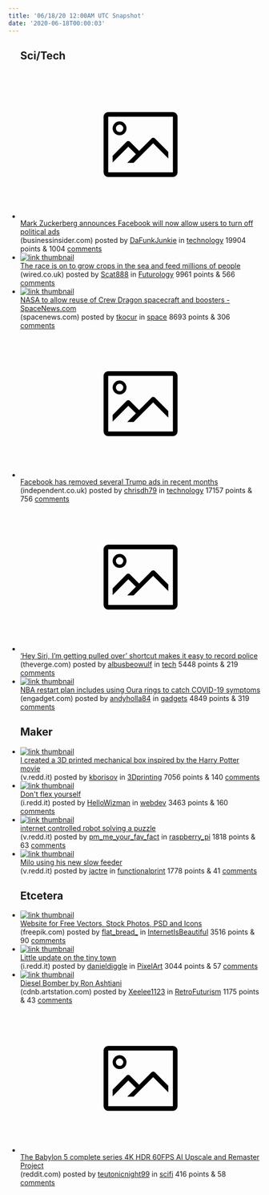```yaml
---
title: '06/18/20 12:00AM UTC Snapshot'
date: '2020-06-18T00:00:03'
---
```

<ul>
<h2>Sci/Tech</h2>

<li><a href='https://www.businessinsider.com/zuckerberg-facebook-will-allow-users-to-turn-off-political-ads-2020-6'><svg version='1.1' viewBox='-34 -14 104 64' preserveAspectRatio='xMidYMid meet' xmlns='http://www.w3.org/2000/svg' xmlns:xlink='http://www.w3.org/1999/xlink'>
    <title>link thumbnail</title>
    <path d='M32,4H4A2,2,0,0,0,2,6V30a2,2,0,0,0,2,2H32a2,2,0,0,0,2-2V6A2,2,0,0,0,32,4ZM4,30V6H32V30Z'></path>
    <path d='M8.92,14a3,3,0,1,0-3-3A3,3,0,0,0,8.92,14Zm0-4.6A1.6,1.6,0,1,1,7.33,11,1.6,1.6,0,0,1,8.92,9.41Z'></path>
    <path d='M22.78,15.37l-5.4,5.4-4-4a1,1,0,0,0-1.41,0L5.92,22.9v2.83l6.79-6.79L16,22.18l-3.75,3.75H15l8.45-8.45L30,24V21.18l-5.81-5.81A1,1,0,0,0,22.78,15.37Z'></path>
    </svg></a><div><div class='linkTitle'><a href='https://www.businessinsider.com/zuckerberg-facebook-will-allow-users-to-turn-off-political-ads-2020-6'>Mark Zuckerberg announces Facebook will now allow users to turn off political ads</a></div>(businessinsider.com) posted by <a href='https://www.reddit.com/user/DaFunkJunkie'>DaFunkJunkie</a> in <a href='https://www.reddit.com/r/technology'>technology</a> 19904 points & 1004 <a href='https://www.reddit.com/r/technology/comments/hairj8/mark_zuckerberg_announces_facebook_will_now_allow/'>comments</a></div></li>

<li><a href='https://www.wired.co.uk/article/growing-crops-in-seawater'><img src='https://a.thumbs.redditmedia.com/e5mUUpUDFYSLxT9xkpnbRu1y3w1O4DvhkQKfZ-gsOG8.jpg' alt='link thumbnail'></a><div><div class='linkTitle'><a href='https://www.wired.co.uk/article/growing-crops-in-seawater'>The race is on to grow crops in the sea and feed millions of people</a></div>(wired.co.uk) posted by <a href='https://www.reddit.com/user/Scat888'>Scat888</a> in <a href='https://www.reddit.com/r/Futurology'>Futurology</a> 9961 points & 566 <a href='https://www.reddit.com/r/Futurology/comments/haos30/the_race_is_on_to_grow_crops_in_the_sea_and_feed/'>comments</a></div></li>

<li><a href='https://spacenews.com/nasa-to-allow-reuse-of-crew-dragon-spacecraft-and-boosters/'><img src='https://b.thumbs.redditmedia.com/bE_PO-V6sN7Xqsu-PGyN-WuJsZifkqbT_VwiY7pH5_M.jpg' alt='link thumbnail'></a><div><div class='linkTitle'><a href='https://spacenews.com/nasa-to-allow-reuse-of-crew-dragon-spacecraft-and-boosters/'>NASA to allow reuse of Crew Dragon spacecraft and boosters - SpaceNews.com</a></div>(spacenews.com) posted by <a href='https://www.reddit.com/user/tkocur'>tkocur</a> in <a href='https://www.reddit.com/r/space'>space</a> 8693 points & 306 <a href='https://www.reddit.com/r/space/comments/hapjwg/nasa_to_allow_reuse_of_crew_dragon_spacecraft_and/'>comments</a></div></li>

<li><a href='https://www.independent.co.uk/news/world/americas/us-politics/facebook-trump-2020-us-election-ads-removed-misinformation-a9570011.html'><svg version='1.1' viewBox='-34 -14 104 64' preserveAspectRatio='xMidYMid meet' xmlns='http://www.w3.org/2000/svg' xmlns:xlink='http://www.w3.org/1999/xlink'>
    <title>link thumbnail</title>
    <path d='M32,4H4A2,2,0,0,0,2,6V30a2,2,0,0,0,2,2H32a2,2,0,0,0,2-2V6A2,2,0,0,0,32,4ZM4,30V6H32V30Z'></path>
    <path d='M8.92,14a3,3,0,1,0-3-3A3,3,0,0,0,8.92,14Zm0-4.6A1.6,1.6,0,1,1,7.33,11,1.6,1.6,0,0,1,8.92,9.41Z'></path>
    <path d='M22.78,15.37l-5.4,5.4-4-4a1,1,0,0,0-1.41,0L5.92,22.9v2.83l6.79-6.79L16,22.18l-3.75,3.75H15l8.45-8.45L30,24V21.18l-5.81-5.81A1,1,0,0,0,22.78,15.37Z'></path>
    </svg></a><div><div class='linkTitle'><a href='https://www.independent.co.uk/news/world/americas/us-politics/facebook-trump-2020-us-election-ads-removed-misinformation-a9570011.html'>Facebook has removed several Trump ads in recent months</a></div>(independent.co.uk) posted by <a href='https://www.reddit.com/user/chrisdh79'>chrisdh79</a> in <a href='https://www.reddit.com/r/technology'>technology</a> 17157 points & 756 <a href='https://www.reddit.com/r/technology/comments/hao8n8/facebook_has_removed_several_trump_ads_in_recent/'>comments</a></div></li>

<li><a href='https://www.theverge.com/2020/6/17/21293996/siri-iphone-shortcut-pulled-over-police-starts-recording-video'><svg version='1.1' viewBox='-34 -14 104 64' preserveAspectRatio='xMidYMid meet' xmlns='http://www.w3.org/2000/svg' xmlns:xlink='http://www.w3.org/1999/xlink'>
    <title>link thumbnail</title>
    <path d='M32,4H4A2,2,0,0,0,2,6V30a2,2,0,0,0,2,2H32a2,2,0,0,0,2-2V6A2,2,0,0,0,32,4ZM4,30V6H32V30Z'></path>
    <path d='M8.92,14a3,3,0,1,0-3-3A3,3,0,0,0,8.92,14Zm0-4.6A1.6,1.6,0,1,1,7.33,11,1.6,1.6,0,0,1,8.92,9.41Z'></path>
    <path d='M22.78,15.37l-5.4,5.4-4-4a1,1,0,0,0-1.41,0L5.92,22.9v2.83l6.79-6.79L16,22.18l-3.75,3.75H15l8.45-8.45L30,24V21.18l-5.81-5.81A1,1,0,0,0,22.78,15.37Z'></path>
    </svg></a><div><div class='linkTitle'><a href='https://www.theverge.com/2020/6/17/21293996/siri-iphone-shortcut-pulled-over-police-starts-recording-video'>‘Hey Siri, I’m getting pulled over’ shortcut makes it easy to record police</a></div>(theverge.com) posted by <a href='https://www.reddit.com/user/albusbeowulf'>albusbeowulf</a> in <a href='https://www.reddit.com/r/tech'>tech</a> 5448 points & 219 <a href='https://www.reddit.com/r/tech/comments/haq1yu/hey_siri_im_getting_pulled_over_shortcut_makes_it/'>comments</a></div></li>

<li><a href='https://www.engadget.com/oura-smart-rings-nba-disney-world-022230528.html'><img src='https://b.thumbs.redditmedia.com/ZXMPDPbje3emuALhVH_gmQzn8fghDmv6Up0B3MPIqLo.jpg' alt='link thumbnail'></a><div><div class='linkTitle'><a href='https://www.engadget.com/oura-smart-rings-nba-disney-world-022230528.html'>NBA restart plan includes using Oura rings to catch COVID-19 symptoms</a></div>(engadget.com) posted by <a href='https://www.reddit.com/user/andyholla84'>andyholla84</a> in <a href='https://www.reddit.com/r/gadgets'>gadgets</a> 4849 points & 319 <a href='https://www.reddit.com/r/gadgets/comments/harsw5/nba_restart_plan_includes_using_oura_rings_to/'>comments</a></div></li>

<h2>Maker</h2>

<li><a href='https://v.redd.it/x37cz3smpg551'><img src='https://b.thumbs.redditmedia.com/J6LeaNekzMeJsphC6SBzlXJbRr32tVQKJvzGTs_7AcY.jpg' alt='link thumbnail'></a><div><div class='linkTitle'><a href='https://v.redd.it/x37cz3smpg551'>I created a 3D printed mechanical box inspired by the Harry Potter movie</a></div>(v.redd.it) posted by <a href='https://www.reddit.com/user/kborisov'>kborisov</a> in <a href='https://www.reddit.com/r/3Dprinting'>3Dprinting</a> 7056 points & 140 <a href='https://www.reddit.com/r/3Dprinting/comments/haq0gu/i_created_a_3d_printed_mechanical_box_inspired_by/'>comments</a></div></li>

<li><a href='https://i.redd.it/bfy8hf7d8h551.png'><img src='https://a.thumbs.redditmedia.com/6EuaDIwQnIeKfWKvorH5MDfLEE68lnmLJLGpZepxPt8.jpg' alt='link thumbnail'></a><div><div class='linkTitle'><a href='https://i.redd.it/bfy8hf7d8h551.png'>Don't flex yourself</a></div>(i.redd.it) posted by <a href='https://www.reddit.com/user/HelloWizman'>HelloWizman</a> in <a href='https://www.reddit.com/r/webdev'>webdev</a> 3463 points & 160 <a href='https://www.reddit.com/r/webdev/comments/harnqy/dont_flex_yourself/'>comments</a></div></li>

<li><a href='https://v.redd.it/zkba7iamqg551'><img src='https://a.thumbs.redditmedia.com/QxzTXOYWTZPc4oJqRFjxqlCtIuBu8pNRX4_cV93Bk20.jpg' alt='link thumbnail'></a><div><div class='linkTitle'><a href='https://v.redd.it/zkba7iamqg551'>internet controlled robot solving a puzzle</a></div>(v.redd.it) posted by <a href='https://www.reddit.com/user/pm_me_your_fav_fact'>pm_me_your_fav_fact</a> in <a href='https://www.reddit.com/r/raspberry_pi'>raspberry_pi</a> 1818 points & 63 <a href='https://www.reddit.com/r/raspberry_pi/comments/haq2m6/internet_controlled_robot_solving_a_puzzle/'>comments</a></div></li>

<li><a href='https://v.redd.it/dbsfqqjard551'><img src='https://b.thumbs.redditmedia.com/zqfgbtTy5AJDJyjCzYcoq0lproNCgKz6rxtT7mBwk0c.jpg' alt='link thumbnail'></a><div><div class='linkTitle'><a href='https://v.redd.it/dbsfqqjard551'>Milo using his new slow feeder</a></div>(v.redd.it) posted by <a href='https://www.reddit.com/user/jactre'>jactre</a> in <a href='https://www.reddit.com/r/functionalprint'>functionalprint</a> 1778 points & 41 <a href='https://www.reddit.com/r/functionalprint/comments/hai39i/milo_using_his_new_slow_feeder/'>comments</a></div></li>

<h2>Etcetera</h2>

<li><a href='https://www.freepik.com/'><img src='https://b.thumbs.redditmedia.com/TOGoxiOTxn2ZPtPmU3WqksH8VIoYP4H7voHucBzou7o.jpg' alt='link thumbnail'></a><div><div class='linkTitle'><a href='https://www.freepik.com/'>Website for Free Vectors, Stock Photos, PSD and Icons</a></div>(freepik.com) posted by <a href='https://www.reddit.com/user/flat_bread_'>flat_bread_</a> in <a href='https://www.reddit.com/r/InternetIsBeautiful'>InternetIsBeautiful</a> 3516 points & 90 <a href='https://www.reddit.com/r/InternetIsBeautiful/comments/hao40u/website_for_free_vectors_stock_photos_psd_and/'>comments</a></div></li>

<li><a href='https://i.redd.it/2di0mridkg551.png'><img src='https://a.thumbs.redditmedia.com/HKyN2D6IIoh1itAsnYLUwACxzxpAnHyoZC7SeULeVL4.jpg' alt='link thumbnail'></a><div><div class='linkTitle'><a href='https://i.redd.it/2di0mridkg551.png'>Little update on the tiny town</a></div>(i.redd.it) posted by <a href='https://www.reddit.com/user/danieldiggle'>danieldiggle</a> in <a href='https://www.reddit.com/r/PixelArt'>PixelArt</a> 3044 points & 57 <a href='https://www.reddit.com/r/PixelArt/comments/hapl9m/little_update_on_the_tiny_town/'>comments</a></div></li>

<li><a href='https://cdnb.artstation.com/p/assets/images/images/022/073/301/4k/ron-ashtiani-diesel-bomber19.jpg?1574023039'><img src='https://b.thumbs.redditmedia.com/zXKSAhiZn601MntMtMsmwtDY94iFzEn8OUFJQEXylEM.jpg' alt='link thumbnail'></a><div><div class='linkTitle'><a href='https://cdnb.artstation.com/p/assets/images/images/022/073/301/4k/ron-ashtiani-diesel-bomber19.jpg?1574023039'>Diesel Bomber by Ron Ashtiani</a></div>(cdnb.artstation.com) posted by <a href='https://www.reddit.com/user/Xeelee1123'>Xeelee1123</a> in <a href='https://www.reddit.com/r/RetroFuturism'>RetroFuturism</a> 1175 points & 43 <a href='https://www.reddit.com/r/RetroFuturism/comments/hauupi/diesel_bomber_by_ron_ashtiani/'>comments</a></div></li>

<li><a href='https://www.reddit.com/r/babylon5/comments/g4unx4/the_babylon_5_complete_series_4k_hdr_60fps_ai/'><svg version='1.1' viewBox='-34 -14 104 64' preserveAspectRatio='xMidYMid meet' xmlns='http://www.w3.org/2000/svg' xmlns:xlink='http://www.w3.org/1999/xlink'>
    <title>link thumbnail</title>
    <path d='M32,4H4A2,2,0,0,0,2,6V30a2,2,0,0,0,2,2H32a2,2,0,0,0,2-2V6A2,2,0,0,0,32,4ZM4,30V6H32V30Z'></path>
    <path d='M8.92,14a3,3,0,1,0-3-3A3,3,0,0,0,8.92,14Zm0-4.6A1.6,1.6,0,1,1,7.33,11,1.6,1.6,0,0,1,8.92,9.41Z'></path>
    <path d='M22.78,15.37l-5.4,5.4-4-4a1,1,0,0,0-1.41,0L5.92,22.9v2.83l6.79-6.79L16,22.18l-3.75,3.75H15l8.45-8.45L30,24V21.18l-5.81-5.81A1,1,0,0,0,22.78,15.37Z'></path>
    </svg></a><div><div class='linkTitle'><a href='https://www.reddit.com/r/babylon5/comments/g4unx4/the_babylon_5_complete_series_4k_hdr_60fps_ai/'>The Babylon 5 complete series 4K HDR 60FPS AI Upscale and Remaster Project</a></div>(reddit.com) posted by <a href='https://www.reddit.com/user/teutonicnight99'>teutonicnight99</a> in <a href='https://www.reddit.com/r/scifi'>scifi</a> 416 points & 58 <a href='https://www.reddit.com/r/scifi/comments/hauhan/the_babylon_5_complete_series_4k_hdr_60fps_ai/'>comments</a></div></li>

</ul>
